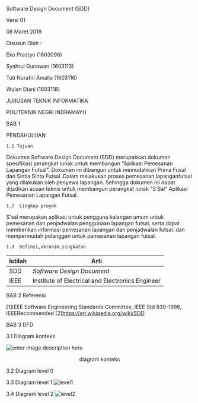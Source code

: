 Software Design Document (SDD)

Versi 01

08 Maret 2018

Disusun Oleh :

Eko Prastyo 		 (1603096)

Syahrul Gunawan 	 (1603113)

Tuti Nurafni Amalia  (1603116)

Wulan Diani			 (1603118)

JURUSAN TEKNIK INFORMATIKA

POLITEKNIK NEGRI INDRAMAYU

BAB 1

PENDAHULUAN 

	1.1 Tujuan
 
Dokumen Software Design Document (SDD) merupakkan dokumen spesifikasi perangkat lunak 
untuk membangun "Aplikasi Pemesanan Lapangan Futsal". Dokumen ini dibangun untuk memudahkan Prima  Fusal dan Sintia Sinta Futsal .Dalam melakukan proses pemesanan lapanganfutsal yang dilakukan oleh penyewa lapangan. Sehingga dokumen ini dapat dijadikan acuan teknis untuk membangun perangkat lunak "S'Sal" Aplikasi Pemesanan Lapangan Futsal.

	1.2  Lingkup proyek

S'sal merupakan aplikasi untuk pengguna kalangan umum untuk pemesanan dan penjadwalan penggunaan lapangan futsal, serta dapat memberikan informasi pemesanan lapangan dan penjadwalan futsal. dan mempermudah pelanggan untuk pemesanan lapangan futsal.

	1.3  Definsi,akronim,singkatan

| Istilah | Arti                                             |
| ------- | ------------------------------------------------ |
| SDD     | *Software Design Document*                       |
| IEEE    | Institute of Electrical and Electronics Engineer |

BAB 2 Referensi

[1]IEEE Software Engineering Standards Committee, IEEE Std 830-1998, IEEERecommended
[2]https://en.wikipedia.org/wiki/SDD

BAB 3 DFD 

3.1 Diagram konteks <br>

![enter image description here](https://lh3.googleusercontent.com/-cDkCYioQKxQ/WqjJKJS_v3I/AAAAAAAAFKw/03yotj4fIHIbCpuJTYnRKHLZYyxC1O4pACLcBGAs/w530-h344-n-rw/KONTEXS%2BDIAGRAM.PNG)
<p align="center"> diagram konteks </p>
3.2 Diagram level 0



3.3 Diagram level 1
![level1](https://lh3.googleusercontent.com/X7HtnrLlk_HOzLk-IKIIdrEm5XQqYzrHkpza3QWu_EwXpQdK5Ly2_LTV-JZBGjlQJKM6lxpclz52cAKUgPdhhfQ7_spLKX9Pwx_Rh5u0uer579qu3zi4NvDJp8InpuybxycGITqfV5NTwYcJklnZmE8IFdTNC2n-lJcOsc8m_vp3Id3KO7pGhobVe2uN2EGzgRMdzy0uBlUfeVMOW6YpMEyz4nUccWZCxHW6jl1JxYyicvKJhA7GUZlM0tzmSJbT6RJkge1gcE96WJEgZyJnw-ip7qIeZ3keKGupkdJ7fh3_ntaXnsMvC3DAfNBkzW8H0JlHdmQIbhzBQbMprvfR2uIa2GSlm67JgwRekeiNoPo-18zdMvPV6ydhgRfM-JToOmtHP95nO93XPjMjV90IyI95N_1fAG47zkn_OZyQ4gc93pSe7523XvAu7ZAP_cDwFRc48ax37L8hbraE9POcYDHccNB9dTQ5qex1HpuLfzihdg_qxGh0_T7CqAJaXqRCRVFVI1k4azOg9k7Zgb6XxeZ_m8-EH5GaPtfikZ9aTVeOrQaNZ2khmlUQCp1EwRKDW-0DDFDVb7ziH-Zh-kaImAWhCOWt2ARGlSioDh8=w849-h451-no)

3.4 Diagram level 2
![level2](https://lh3.googleusercontent.com/kK24ZUbtG9ncHRcQ33wodBrqGRWdIYvddH0SkL-go3dCdya6Aw2PytaTybnuJ9HHqbGCap2ApT2CkZfN7k3pw9n-YXy88XC4qwMR-GMfGiIcDtfT5oen1eCWRZA0KRrd8pbrGAXko4WXiIgX2YErpHIIZHJcb9MNqowazxs58_a4KxU-vCQioNAohwWvLeA1wan-F0OYMT_IuLRKornvkKPcwyT5NoYRC-8ZKBYyLjO3wyxb6Hq2o0-2DvCQX7s-khuiwk25aaWQFt6BEXPrkahUV1FD7CE6N5WcD-08OfjJTA2BQWtjwS6A3MBuggSmTc5kHp76mh96HBK7tmU_nfienQer5bmA1dTXUIIDb9oXU-mnlRATB1VGaI4HxOGzao8bZvS3CAQr2ABmpqHWOzRziQRJODK8i3xD6kdUG9peQFXJ_DNXjpIVIveUbiN3f8vc3Ia0yVm9jPC-2WAvKjstsbi1RALD1NzpQQhPWB8ND1pJjELxpOIGF4n0CaxCqMFSKDRC34bq25PXysRKAQXRj0OWna_rBRDt6ryegB8IC9kdUxjdG4pZU2BjLjdg_OBurWeraFUrwR7TNZvl9bkXrJ2wL3BGR8Y3dQM=w714-h450-no)



